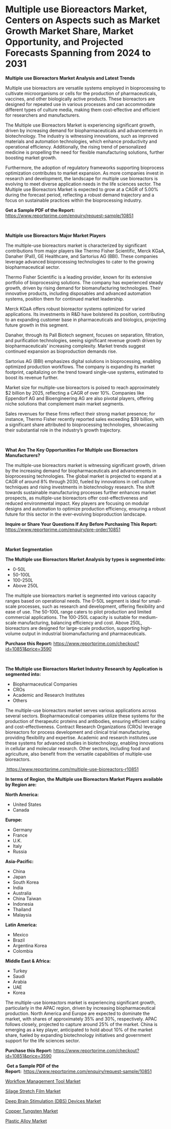 <p><h1>Multiple use Bioreactors Market, Centers on Aspects such as Market Growth Market Share, Market Opportunity, and Projected Forecasts Spanning from 2024 to 2031</h1></p><p><strong>Multiple use Bioreactors Market Analysis and Latest Trends</strong></p>
<p><p>Multiple use bioreactors are versatile systems employed in bioprocessing to cultivate microorganisms or cells for the production of pharmaceuticals, vaccines, and other biologically active products. These bioreactors are designed for repeated use in various processes and can accommodate different types of culture media, making them cost-effective and efficient for researchers and manufacturers.</p><p>The Multiple use Bioreactors Market is experiencing significant growth, driven by increasing demand for biopharmaceuticals and advancements in biotechnology. The industry is witnessing innovations, such as improved materials and automation technologies, which enhance productivity and operational efficiency. Additionally, the rising trend of personalized medicine is propelling the need for flexible manufacturing solutions, further boosting market growth.</p><p>Furthermore, the adoption of regulatory frameworks supporting bioprocess optimization contributes to market expansion. As more companies invest in research and development, the landscape for multiple use bioreactors is evolving to meet diverse application needs in the life sciences sector. The Multiple use Bioreactors Market is expected to grow at a CAGR of 5.00% during the forecast period, reflecting a robust demand trajectory and a focus on sustainable practices within the bioprocessing industry.</p></p>
<p><strong>Get a Sample PDF of the Report:&nbsp;</strong> <a href="https://www.reportprime.com/enquiry/request-sample/10851">https://www.reportprime.com/enquiry/request-sample/10851</a></p>
<p>&nbsp;</p>
<p><strong>Multiple use Bioreactors Major Market Players</strong></p>
<p><p>The multiple-use bioreactors market is characterized by significant contributions from major players like Thermo Fisher Scientific, Merck KGaA, Danaher (Pall), GE Healthcare, and Sartorius AG (BBI). These companies leverage advanced bioprocessing technologies to cater to the growing biopharmaceutical sector.</p><p>Thermo Fisher Scientific is a leading provider, known for its extensive portfolio of bioprocessing solutions. The company has experienced steady growth, driven by rising demand for biomanufacturing technologies. Their innovative products, including disposables and advanced automation systems, position them for continued market leadership.</p><p>Merck KGaA offers robust bioreactor systems optimized for varied applications. Its investments in R&D have bolstered its position, contributing to an expanding customer base in pharmaceuticals and biologics, projecting future growth in this segment.</p><p>Danaher, through its Pall Biotech segment, focuses on separation, filtration, and purification technologies, seeing significant revenue growth driven by biopharmaceuticals’ increasing complexity. Market trends suggest continued expansion as bioproduction demands rise.</p><p>Sartorius AG (BBI) emphasizes digital solutions in bioprocessing, enabling optimized production workflows. The company is expanding its market footprint, capitalizing on the trend toward single-use systems, estimated to boost its revenue further.</p><p>Market size for multiple-use bioreactors is poised to reach approximately $2 billion by 2025, reflecting a CAGR of over 10%. Companies like Eppendorf AG and Bioengineering AG are also pivotal players, offering niche solutions that complement main market segments. </p><p>Sales revenues for these firms reflect their strong market presence; for instance, Thermo Fisher recently reported sales exceeding $39 billion, with a significant share attributed to bioprocessing technologies, showcasing their substantial role in the industry’s growth trajectory.</p></p>
<p>&nbsp;</p>
<p><strong>What Are The Key Opportunities For Multiple use Bioreactors Manufacturers?</strong></p>
<p><p>The multiple-use bioreactors market is witnessing significant growth, driven by the increasing demand for biopharmaceuticals and advancements in bioprocessing technologies. The global market is projected to expand at a CAGR of around 8% through 2030, fueled by innovations in cell culture techniques and rising investments in biotechnology research. The shift towards sustainable manufacturing processes further enhances market prospects, as multiple-use bioreactors offer cost-effectiveness and reduced environmental impact. Key players are focusing on modular designs and automation to optimize production efficiency, ensuring a robust future for this sector in the ever-evolving bioproduction landscape.</p></p>
<p><strong>Inquire or Share Your Questions If Any Before Purchasing This Report:</strong> <a href="https://www.reportprime.com/enquiry/pre-order/10851">https://www.reportprime.com/enquiry/pre-order/10851</a></p>
<p>&nbsp;</p>
<p><strong>Market Segmentation</strong></p>
<p><strong>The Multiple use Bioreactors Market Analysis by types is segmented into:</strong></p>
<p><ul><li>0-50L</li><li>50-100L</li><li>100-250L</li><li>Above 250L</li></ul></p>
<p><p>The multiple use bioreactors market is segmented into various capacity ranges based on operational needs. The 0-50L segment is ideal for small-scale processes, such as research and development, offering flexibility and ease of use. The 50-100L range caters to pilot production and limited commercial applications. The 100-250L capacity is suitable for medium-scale manufacturing, balancing efficiency and cost. Above 250L, bioreactors are designed for large-scale production, supporting high-volume output in industrial biomanufacturing and pharmaceuticals.</p></p>
<p><strong>Purchase this Report:&nbsp;</strong><a href="https://www.reportprime.com/checkout?id=10851&price=3590">https://www.reportprime.com/checkout?id=10851&price=3590</a></p>
<p>&nbsp;</p>
<p><strong>The Multiple use Bioreactors Market Industry Research by Application is segmented into:</strong></p>
<p><ul><li>Biopharmaceutical Companies</li><li>CROs</li><li>Academic and Research Institutes</li><li>Others</li></ul></p>
<p><p>The multiple-use bioreactors market serves various applications across several sectors. Biopharmaceutical companies utilize these systems for the production of therapeutic proteins and antibodies, ensuring efficient scaling and cost-effectiveness. Contract Research Organizations (CROs) leverage bioreactors for process development and clinical trial manufacturing, providing flexibility and expertise. Academic and research institutes use these systems for advanced studies in biotechnology, enabling innovations in cellular and molecular research. Other sectors, including food and agriculture, also benefit from the versatile capabilities of multiple-use bioreactors.</p></p>
<p><a href="https://www.reportprime.com/multiple-use-bioreactors-r10851">&nbsp;https://www.reportprime.com/multiple-use-bioreactors-r10851</a></p>
<p><strong>In terms of Region, the Multiple use Bioreactors Market Players available by Region are:</strong></p>
<p>
    <p> <strong> North America: </strong>
        <ul>
            <li>United States</li>
            <li>Canada</li>
        </ul>
        </p> 
    <p> <strong> Europe: </strong>
        <ul>
            <li>Germany</li>
            <li>France</li>
            <li>U.K.</li>
            <li>Italy</li>
            <li>Russia</li>
        </ul>
        </p> 
    <p> <strong> Asia-Pacific: </strong>
        <ul>
            <li>China</li>
            <li>Japan</li>
            <li>South Korea</li>
            <li>India</li>
            <li>Australia</li>
            <li>China Taiwan</li>
            <li>Indonesia</li>
            <li>Thailand</li>
            <li>Malaysia</li>
        </ul>
        </p> 
    <p> <strong> Latin America: </strong>
        <ul>
            <li>Mexico</li>
            <li>Brazil</li>
            <li>Argentina Korea</li>
            <li>Colombia</li>
        </ul>
        </p> 
    <p> <strong> Middle East & Africa: </strong>
        <ul>
            <li>Turkey</li>
            <li>Saudi</li>
            <li>Arabia</li>
            <li>UAE</li>
            <li>Korea</li>
        </ul>
    </p>
    </p>
<p><p>The multiple-use bioreactors market is experiencing significant growth, particularly in the APAC region, driven by increasing biopharmaceutical production. North America and Europe are expected to dominate the market, with shares of approximately 35% and 30%, respectively. APAC follows closely, projected to capture around 25% of the market. China is emerging as a key player, anticipated to hold about 10% of the market share, fueled by expanding biotechnology initiatives and government support for the life sciences sector.</p></p>
<p><strong>Purchase this Report: </strong><a href="https://www.reportprime.com/checkout?id=10851&price=3590">https://www.reportprime.com/checkout?id=10851&price=3590</a></p>
<p>&nbsp;<strong>Get a Sample PDF of the Report:&nbsp;&nbsp;</strong><a href="https://www.reportprime.com/enquiry/request-sample/10851">https://www.reportprime.com/enquiry/request-sample/10851</a></p>
<p><strong></strong></p>
<p><p><a href="https://issuu.com/reportprime-2/docs/workflow-management-tool-market-siz_1bb8c7c1e9a5c1">Workflow Management Tool Market</a></p><p><a href="https://issuu.com/reportprime-2/docs/silage-stretch-film-market-size-203_ccc0abf023371c">Silage Stretch Film Market</a></p><p><a href="https://medium.com/@berugaru/the-deep-brain-stimulation-dbs-devices-market-report-analyzes-important-operational-and-9323450216a9">Deep Brain Stimulation (DBS) Devices Market</a></p><p><a href="https://www.linkedin.com/pulse/copper-tungsten-industry-analysis-report-its-market-size-yrope?trackingId=B8OrFYa6Sz%2B4beC2vWuoww%3D%3D">Copper Tungsten Market</a></p><p><a href="https://www.linkedin.com/pulse/global-plastic-alloy-market-share-growth-opportunities-size-qav6e?trackingId=iGWSNuKYTB6gqg%2BBNv9VnA%3D%3D">Plastic Alloy Market</a></p></p>